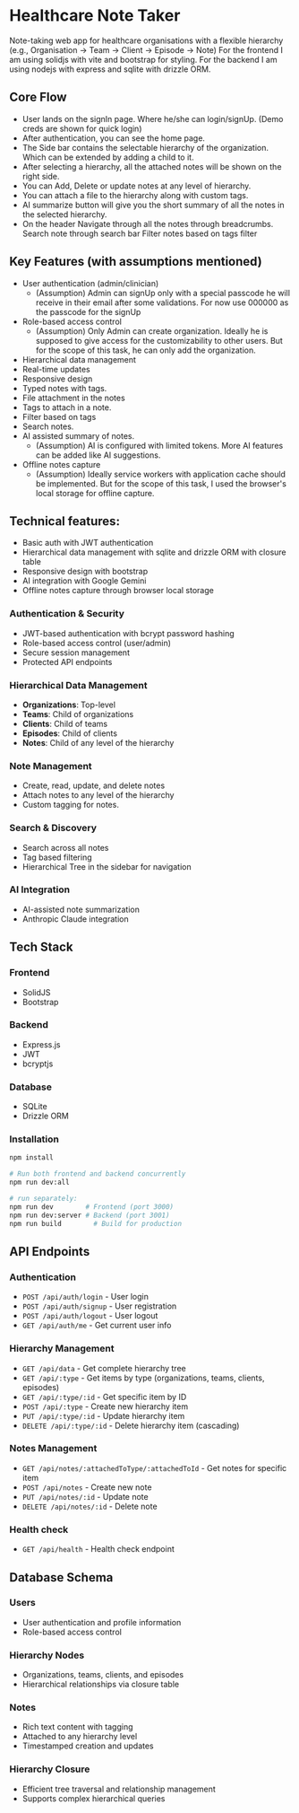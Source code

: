 # Healthcare Note Taker

Note-taking web app for healthcare organisations with a flexible hierarchy (e.g., Organisation → Team → Client → Episode → Note)
For the frontend I am using solidjs with vite and bootstrap for styling.
For the backend I am using nodejs with express and sqlite with drizzle ORM.

## Core Flow
- User lands on the signIn page. Where he/she can login/signUp. (Demo creds are shown for quick login)
- After authentication, you can see the home page. 
- The Side bar contains the selectable hierarchy of the organization. Which can be extended by adding a child to it.
- After selecting a hierarchy, all the attached notes will be shown on the right side.
- You can Add, Delete or update notes at any level of hierarchy.
- You can attach a file to the hierarchy along with custom tags.
- AI summarize button will give you the short summary of all the notes in the selected hierarchy.
- On the header Navigate through all the notes through breadcrumbs.
   Search note through search bar
   Filter notes based on tags filter

## Key Features (with assumptions mentioned)
- User authentication (admin/clinician)
   - (Assumption) Admin can signUp only with a special passcode he will receive in their email after some validations. For now use 000000 as the passcode for the signUp
- Role-based access control
   - (Assumption) Only Admin can create organization. Ideally he is supposed to give access for the customizability to other users. But for the scope of this task, he can only add the organization.
- Hierarchical data management
- Real-time updates
- Responsive design
- Typed notes with tags.
- File attachment in the notes
- Tags to attach in a note.
- Filter based on tags
- Search notes.
- AI assisted summary of notes.
   - (Assumption) AI is configured with limited tokens. More AI features can be added like AI suggestions.
- Offline notes capture
   - (Assumption) Ideally service workers with application cache should be implemented. But for the scope of this task, I used the browser's local storage for offline capture.


## Technical features:
- Basic auth with JWT authentication
- Hierarchical data management with sqlite and drizzle ORM with closure table
- Responsive design with bootstrap
- AI integration with Google Gemini
- Offline notes capture through browser local storage

### Authentication & Security
- JWT-based authentication with bcrypt password hashing
- Role-based access control (user/admin)
- Secure session management
- Protected API endpoints

### Hierarchical Data Management
- **Organizations**: Top-level 
- **Teams**: Child of organizations
- **Clients**: Child of teams
- **Episodes**: Child of clients
- **Notes**: Child of any level of the hierarchy

### Note Management
- Create, read, update, and delete notes
- Attach notes to any level of the hierarchy
- Custom tagging for notes.


### Search & Discovery
- Search across all notes
- Tag based filtering
- Hierarchical Tree in the sidebar for navigation

### AI Integration
- AI-assisted note summarization
- Anthropic Claude integration

## Tech Stack

### Frontend
- SolidJS 
- Bootstrap

### Backend
- Express.js 
- JWT 
- bcryptjs 

### Database
- SQLite 
- Drizzle ORM 


### Installation
   ```bash
   npm install

   # Run both frontend and backend concurrently
   npm run dev:all
   
   # run separately:
   npm run dev        # Frontend (port 3000)
   npm run dev:server # Backend (port 3001)
   npm run build        # Build for production
   ```

## API Endpoints

### Authentication
- `POST /api/auth/login` - User login
- `POST /api/auth/signup` - User registration
- `POST /api/auth/logout` - User logout
- `GET /api/auth/me` - Get current user info

### Hierarchy Management
- `GET /api/data` - Get complete hierarchy tree
- `GET /api/:type` - Get items by type (organizations, teams, clients, episodes)
- `GET /api/:type/:id` - Get specific item by ID
- `POST /api/:type` - Create new hierarchy item
- `PUT /api/:type/:id` - Update hierarchy item
- `DELETE /api/:type/:id` - Delete hierarchy item (cascading)

### Notes Management
- `GET /api/notes/:attachedToType/:attachedToId` - Get notes for specific item
- `POST /api/notes` - Create new note
- `PUT /api/notes/:id` - Update note
- `DELETE /api/notes/:id` - Delete note

### Health check
- `GET /api/health` - Health check endpoint

## Database Schema

### Users
- User authentication and profile information
- Role-based access control

### Hierarchy Nodes
- Organizations, teams, clients, and episodes
- Hierarchical relationships via closure table

### Notes
- Rich text content with tagging
- Attached to any hierarchy level
- Timestamped creation and updates

### Hierarchy Closure
- Efficient tree traversal and relationship management
- Supports complex hierarchical queries